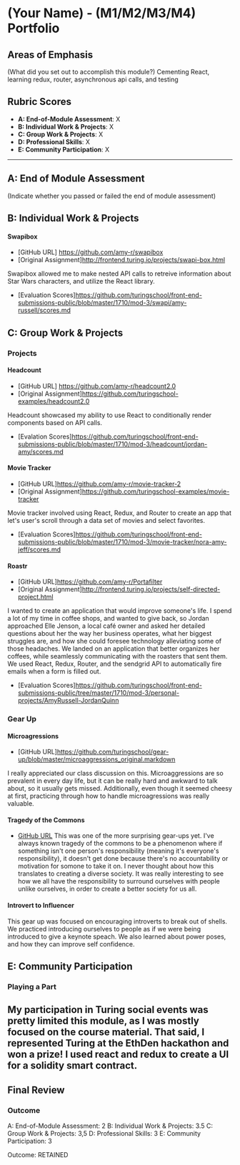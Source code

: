 # (Your Name) - (M1/M2/M3/M4) Portfolio

## Areas of Emphasis
(What did you set out to accomplish this module?)
Cementing React, learning redux, router, asynchronous api calls, and testing

## Rubric Scores

* **A: End-of-Module Assessment**: X
* **B: Individual Work & Projects**: X
* **C: Group Work & Projects**: X
* **D: Professional Skills**: X
* **E: Community Participation**: X

-----------------------

## A: End of Module Assessment

(Indicate whether you passed or failed the end of module assessment)

## B: Individual Work & Projects

#### Swapibox

* [GitHub URL] https://github.com/amy-r/swapibox
* [Original Assignment]http://frontend.turing.io/projects/swapi-box.html

Swapibox allowed me to make nested API calls to retreive information about Star Wars characters, and utilize the React library. 
* [Evaluation Scores]https://github.com/turingschool/front-end-submissions-public/blob/master/1710/mod-3/swapi/amy-russell/scores.md

## C: Group Work & Projects

### Projects

#### Headcount

* [GitHub URL] https://github.com/amy-r/headcount2.0
* [Original Assignment]https://github.com/turingschool-examples/headcount2.0

Headcount showcased my ability to use React to conditionally render components based on API calls.

* [Evalation Scores]https://github.com/turingschool/front-end-submissions-public/blob/master/1710/mod-3/headcount/jordan-amy/scores.md

#### Movie Tracker 

* [GitHub URL]https://github.com/amy-r/movie-tracker-2
* [Original Assignment]https://github.com/turingschool-examples/movie-tracker

Movie tracker involved using React, Redux, and Router to create an app that let's user's scroll through a data set of movies and select favorites.

* [Evaluation Scores]https://github.com/turingschool/front-end-submissions-public/blob/master/1710/mod-3/movie-tracker/nora-amy-jeff/scores.md

#### Roastr 

* [GitHub URL]https://github.com/amy-r/Portafilter
* [Original Assignment]http://frontend.turing.io/projects/self-directed-project.html

I wanted to create an application that would improve someone's life. I spend a lot of my time in coffee shops, and wanted to give back, so Jordan 
approached Elle Jenson, a local café owner and asked her detailed questions about her the way her business operates, what her biggest struggles are, 
and how she could foresee technology alleviating some of those headaches. We landed on an application that better organizes her coffees, while
seamlessly communicating with the roasters that sent them. We used React, Redux, Router, and the sendgrid API to automatically fire emails
when a form is filled out. 

* [Evaluation Scores]https://github.com/turingschool/front-end-submissions-public/tree/master/1710/mod-3/personal-projects/AmyRussell-JordanQuinn

### Gear Up
#### Microagressions

* [GitHub URL]https://github.com/turingschool/gear-up/blob/master/microaggressions_original.markdown

I really appreciated our class discussion on this. Microaggressions are so prevalent in every day life, but it can be really hard and awkward
to talk about, so it usually gets missed. Additionally, even though it seemed cheesy at first, practicing through how to handle microagressions was
really valuable.

#### Tragedy of the Commons
* [GitHub URL](https://github.com/turingschool/gear-up/blob/master/tragedy_of_the_commons.markdown)
This was one of the more surprising gear-ups yet. I've always known tragedy of the commons to be a phenomenon where if something isn't one
person's responsibility (meaning it's everyone's responsibility), it doesn't get done because there's no accountability or motivation for 
somone to take it on. I never thought about how this translates to creating a diverse society. It was really interesting to see how we all
have the responsibility to surround ourselves with people unlike ourselves, in order to create a better society for us all. 

#### Introvert to Influencer
This gear up was focused on encouraging introverts to break out of shells. We practiced introducing ourselves to people as if we were being
introduced to give a keynote speach. We also learned about power poses, and how they can improve self confidence. 

## E: Community Participation

### Playing a Part

My participation in Turing social events was pretty limited this module, as I was mostly focused on the course material. That said, I 
represented Turing at the EthDen hackathon and won a prize! I used react and redux to create a UI for a solidity smart contract. 
------------------

## Final Review

### Outcome

A: End-of-Module Assessment: 2
B: Individual Work & Projects: 3.5
C: Group Work & Projects: 3,5
D: Professional Skills: 3
E: Community Participation: 3

Outcome: RETAINED
